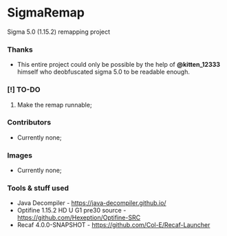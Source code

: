 # SigmaRemap
Sigma 5.0 (1.15.2) remapping project

### Thanks
- This entire project could only be possible by the help of **@kitten_12333** himself who deobfuscated sigma 5.0 to be readable enough.

### [!] TO-DO
1. Make the remap runnable;

### Contributors
- Currently none;

### Images
- Currently none;

### Tools & stuff used
- Java Decompiler - https://java-decompiler.github.io/
- Optifine 1.15.2 HD U G1 pre30 source - https://github.com/Hexeption/Optifine-SRC
- Recaf 4.0.0-SNAPSHOT - https://github.com/Col-E/Recaf-Launcher
